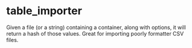table_importer
==============

Given a file (or a string) containing a container, along with options, it will return a hash of those values. Great for importing poorly formatter CSV files.
